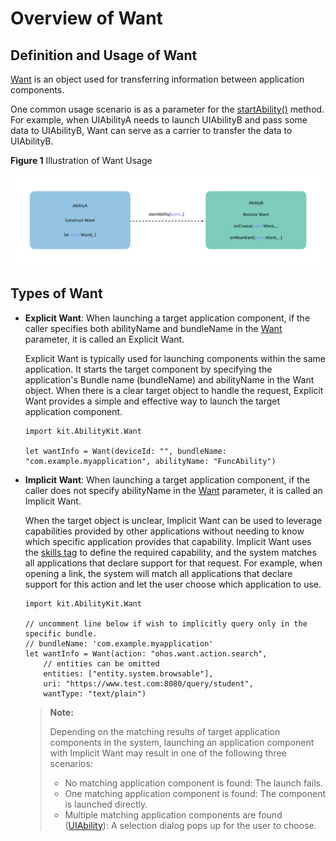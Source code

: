# Overview of Want

## Definition and Usage of Want

[Want](../../../API_Reference/source_zh_cn/apis/AbilityKit/cj-apis-ability.md#class-want) is an object used for transferring information between application components.

One common usage scenario is as a parameter for the [startAbility()](../../../API_Reference/source_zh_cn/apis/AbilityKit/cj-apis-ability.md#func-startabilitywant) method. For example, when UIAbilityA needs to launch UIAbilityB and pass some data to UIAbilityB, Want can serve as a carrier to transfer the data to UIAbilityB.

**Figure 1** Illustration of Want Usage

![usage-of-want](figures/usage-of-want.png)<!-- ToBeReviewd -->

## Types of Want

- **Explicit Want**: When launching a target application component, if the caller specifies both abilityName and bundleName in the [Want](../../../API_Reference/source_zh_cn/apis/AbilityKit/cj-apis-ability.md#class-want) parameter, it is called an Explicit Want.

    Explicit Want is typically used for launching components within the same application. It starts the target component by specifying the application's Bundle name (bundleName) and abilityName in the Want object. When there is a clear target object to handle the request, Explicit Want provides a simple and effective way to launch the target application component.

  <!-- compile -->

  ```cangjie
  import kit.AbilityKit.Want

  let wantInfo = Want(deviceId: "", bundleName: "com.example.myapplication", abilityName: "FuncAbility")
  ```

- **Implicit Want**: When launching a target application component, if the caller does not specify abilityName in the [Want](../../../API_Reference/source_zh_cn/apis/AbilityKit/cj-apis-ability.md#class-want) parameter, it is called an Implicit Want.

    When the target object is unclear, Implicit Want can be used to leverage capabilities provided by other applications without needing to know which specific application provides that capability. Implicit Want uses the [skills tag](../cj-start/basic-knowledge/module-configuration-file.md#skills标签) to define the required capability, and the system matches all applications that declare support for that request. For example, when opening a link, the system will match all applications that declare support for this action and let the user choose which application to use.

  <!-- compile -->

  ```cangjie
  import kit.AbilityKit.Want
  
  // uncomment line below if wish to implicitly query only in the specific bundle.
  // bundleName: 'com.example.myapplication'
  let wantInfo = Want(action: "ohos.want.action.search",
      // entities can be omitted
      entities: ["entity.system.browsable"],
      uri: "https://www.test.com:8080/query/student",
      wantType: "text/plain")
  ```

    > **Note:**
    >
    > Depending on the matching results of target application components in the system, launching an application component with Implicit Want may result in one of the following three scenarios:
    >
    > - No matching application component is found: The launch fails.
    > - One matching application component is found: The component is launched directly.
    > - Multiple matching application components are found ([UIAbility](../../../API_Reference/source_zh_cn/apis/AbilityKit/cj-apis-ability.md#class-uiability)): A selection dialog pops up for the user to choose.
